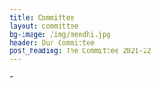 ```yaml
---
title: Committee
layout: committee
bg-image: /img/mendhi.jpg
header: Our Committee
post_heading: The Committee 2021-22
---
```

\-
